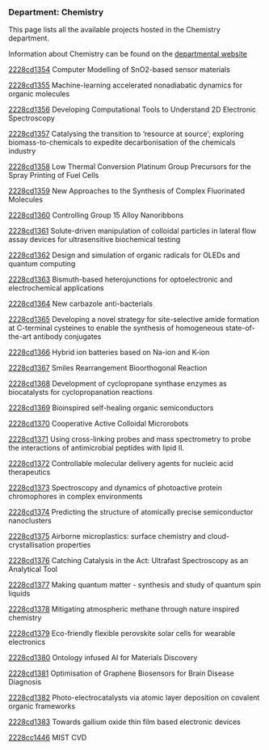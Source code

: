 ### Department: Chemistry

This page lists all the available projects hosted in the Chemistry department.

Information about Chemistry can be found on the [departmental website](https://www.ucl.ac.uk/chemistry)

[2228cd1354](../projects/2228cd1354.md) Computer Modelling of SnO2-based sensor materials

[2228cd1355](../projects/2228cd1355.md) Machine-learning accelerated nonadiabatic dynamics for organic molecules

[2228cd1356](../projects/2228cd1356.md) Developing Computational Tools to Understand 2D Electronic Spectroscopy

[2228cd1357](../projects/2228cd1357.md) Catalysing the transition to ‘resource at source’; exploring biomass-to-chemicals to expedite decarbonisation of the chemicals industry

[2228cd1358](../projects/2228cd1358.md) Low Thermal Conversion Platinum Group Precursors for the Spray Printing of Fuel Cells

[2228cd1359](../projects/2228cd1359.md) New Approaches to the Synthesis of Complex Fluorinated Molecules

[2228cd1360](../projects/2228cd1360.md) Controlling Group 15 Alloy Nanoribbons

[2228cd1361](../projects/2228cd1361.md) Solute-driven manipulation of colloidal particles in lateral flow assay devices for ultrasensitive biochemical testing

[2228cd1362](../projects/2228cd1362.md) Design and simulation of organic radicals for OLEDs and quantum computing

[2228cd1363](../projects/2228cd1363.md) Bismuth-based heterojunctions for optoelectronic and electrochemical applications

[2228cd1364](../projects/2228cd1364.md) New carbazole anti-bacterials

[2228cd1365](../projects/2228cd1365.md) Developing a novel strategy for site-selective amide formation at C-terminal cysteines to enable the synthesis of homogeneous state-of-the-art antibody conjugates

[2228cd1366](../projects/2228cd1366.md) Hybrid ion batteries based on Na-ion and K-ion

[2228cd1367](../projects/2228cd1367.md) Smiles Rearrangement Bioorthogonal Reaction

[2228cd1368](../projects/2228cd1368.md) Development of cyclopropane synthase enzymes as biocatalysts for cyclopropanation reactions

[2228cd1369](../projects/2228cd1369.md) Bioinspired self-healing organic semiconductors

[2228cd1370](../projects/2228cd1370.md) Cooperative Active Colloidal Microrobots

[2228cd1371](../projects/2228cd1371.md) Using cross-linking probes and mass spectrometry to probe the interactions of antimicrobial peptides with lipid II.

[2228cd1372](../projects/2228cd1372.md) Controllable molecular delivery agents for nucleic acid therapeutics

[2228cd1373](../projects/2228cd1373.md) Spectroscopy and dynamics of photoactive protein chromophores in complex environments

[2228cd1374](../projects/2228cd1374.md) Predicting the structure of atomically precise semiconductor nanoclusters

[2228cd1375](../projects/2228cd1375.md) Airborne microplastics: surface chemistry and cloud-crystallisation properties

[2228cd1376](../projects/2228cd1376.md) Catching Catalysis in the Act: Ultrafast Spectroscopy as an Analytical Tool

[2228cd1377](../projects/2228cd1377.md) Making quantum matter - synthesis and study of quantum spin liquids

[2228cd1378](../projects/2228cd1378.md) Mitigating atmospheric methane through nature inspired chemistry

[2228cd1379](../projects/2228cd1379.md) Eco-friendly flexible perovskite solar cells for wearable electronics

[2228cd1380](../projects/2228cd1380.md) Ontology infused AI for Materials Discovery

[2228cd1381](../projects/2228cd1381.md) Optimisation of Graphene Biosensors for Brain Disease Diagnosis

[2228cd1382](../projects/2228cd1382.md) Photo-electrocatalysts via atomic layer deposition on covalent organic frameworks

[2228cd1383](../projects/2228cd1383.md) Towards gallium oxide thin film based electronic devices

[2228cc1446](../projects/2228cc1446.md) MIST CVD
